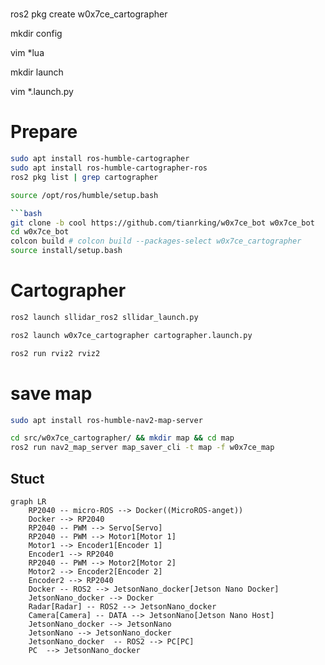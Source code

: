 #

ros2 pkg create  w0x7ce_cartographer

mkdir config 

vim *lua

mkdir launch

vim *.launch.py

#  Prepare

```bash
sudo apt install ros-humble-cartographer
sudo apt install ros-humble-cartographer-ros
ros2 pkg list | grep cartographer
```

```bash
source /opt/ros/humble/setup.bash

```bash
git clone -b cool https://github.com/tianrking/w0x7ce_bot w0x7ce_bot
cd w0x7ce_bot
colcon build # colcon build --packages-select w0x7ce_cartographer 
source install/setup.bash
```

# Cartographer

```bash
ros2 launch sllidar_ros2 sllidar_launch.py
```

```bash
ros2 launch w0x7ce_cartographer cartographer.launch.py
```

```bash
ros2 run rviz2 rviz2
```

# save map

```bash
sudo apt install ros-humble-nav2-map-server
```

```bash
cd src/w0x7ce_cartographer/ && mkdir map && cd map
ros2 run nav2_map_server map_saver_cli -t map -f w0x7ce_map
```

## Stuct

```mermaid
graph LR
    RP2040 -- micro-ROS --> Docker((MicroROS-anget))
    Docker --> RP2040
    RP2040 -- PWM --> Servo[Servo]
    RP2040 -- PWM --> Motor1[Motor 1]
    Motor1 --> Encoder1[Encoder 1]
    Encoder1 --> RP2040
    RP2040 -- PWM --> Motor2[Motor 2]
    Motor2 --> Encoder2[Encoder 2]
    Encoder2 --> RP2040
    Docker -- ROS2 --> JetsonNano_docker[Jetson Nano Docker]
    JetsonNano_docker --> Docker
    Radar[Radar] -- ROS2 --> JetsonNano_docker
    Camera[Camera] -- DATA --> JetsonNano[Jetson Nano Host]
    JetsonNano_docker --> JetsonNano
    JetsonNano --> JetsonNano_docker 
    JetsonNano_docker  -- ROS2 --> PC[PC]
    PC  --> JetsonNano_docker

```


